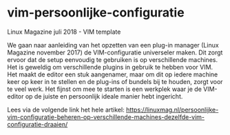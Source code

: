 # vim-persoonlijke-configuratie
Linux Magazine juli 2018 - VIM template

We gaan naar aanleiding van het opzetten van een plug-in manager (Linux Magazine november 2017) de VIM-configuratie universeler maken. Dit zorgt ervoor dat de setup eenvoudig te gebruiken is op verschillende machines.
Het is geweldig om verschillende plugins in gebruik te hebben voor VIM. Het maakt de editor een stuk aangenamer, maar om dit op iedere machine keer op keer in te stellen en de plug-ins of bundels bij te houden, zorgt voor te veel werk. Het fijnst om mee te starten is een werkplek waar je de VIM-editor op de juiste en persoonlijk ideale manier hebt ingericht.

Lees via de volgende link het hele artikel: 
https://linuxmag.nl/persoonlijke-vim-configuratie-beheren-op-verschillende-machines-dezelfde-vim-configuratie-draaien/
